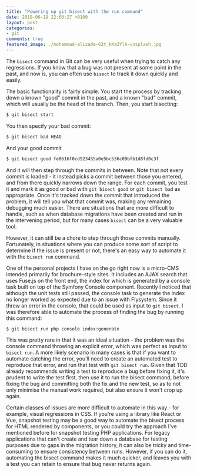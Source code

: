 ```yaml
---
title: "Powering up git bisect with the run command"
date: 2019-06-19 22:00:27 +0100
layout: post
categories:
- git
comments: true
featured_image: ./mohammad-alizade-62t_kKa2YlA-unsplash.jpg
---
```


The `bisect` command in Git can be very useful when trying to catch any regressions. If you know that a bug was not present at some point in the past, and now is, you can often use `bisect` to track it down quickly and easily.

The basic functionality is fairly simple. You start the process by tracking down a known "good" commit in the past, and a known "bad" commit, which will usually be the head of the branch. Then, you start bisecting:

```bash
$ git bisect start
```

You then specify your bad commit:

```bash
$ git bisect bad HEAD
```

And your good commit

```bash
$ git bisect good fe0616f0cd523455a0e5bc536c09bfb1d8fd0c3f
```

And it will then step through the commits in between. Note that not every commit is loaded - it instead picks a commit between those you entered, and from there quickly narrows down the range. For each commit, you test it and mark it as good or bad with `git bisect good` or `git bisect bad` as appropriate. Once it's tracked down the commit that introduced the problem, it will tell you what that commit was, making any remaining debugging much easier. There are situations that are more difficult to handle, such as when database migrations have been created and run in the intervening period, but for many cases `bisect` can be a very valuable tool.

However, it can still be a chore to step through those commits manually. Fortunately, in situations where you can produce some sort of script to determine if the issue is present or not, there's an easy way to automate it with the `bisect run` command.

One of the personal projects I have on the go right now is a micro-CMS intended primarily for brochure-style sites. It includes an AJAX search that uses Fuse.js on the front end, the index for which is generated by a console task built on top of the Symfony Console component. Recently I noticed that although the unit tests still passed, the console task to generate the index no longer worked as expected due to an issue with Flysystem. Since it threw an error in the console, that could be used as input to `git bisect`. I was therefore able to automate the process of finding the bug by running this command:

```bash
$ git bisect run php console index:generate
```

This was pretty rare in that it was an ideal situation - the problem was the console command throwing an explicit error, which was perfect as input to `bisect run`. A more likely scenario in many cases is that if you want to automate catching the error, you'll need to create an automated test to reproduce that error, and run that test with `git bisect run`. Given that TDD already recommends writing a test to reproduce a bug before fixing it, it's prudent to write the test first, then use it to run the bisect command, before fixing the bug and committing both the fix and the new test, so as to not only minimise the manual work required, but also ensure it won't crop up again.

Certain classes of issues are more difficult to automate in this way - for example, visual regressions in CSS. If you're using a library like React or Vue, snapshot testing may be a good way to automate the bisect process for HTML rendered by components, or you could try the approach I've mentioned before for snapshot testing PHP applications. For legacy applications that can't create and tear down a database for testing purposes due to gaps in the migration history, it can also be tricky and time-consuming to ensure consistency between runs. However, if you can do it, automating the bisect command makes it much quicker, and leaves you with a test you can retain to ensure that bug never returns again.
